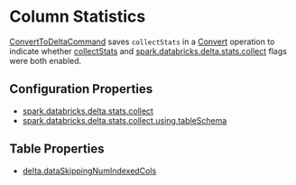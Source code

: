 # Column Statistics

[ConvertToDeltaCommand](../commands/convert/ConvertToDeltaCommand.md) saves `collectStats` in a [Convert](../Operation.md#Convert) operation to indicate whether [collectStats](../commands/convert/ConvertToDeltaCommand.md#collectStats) and [spark.databricks.delta.stats.collect](../configuration-properties/index.md#spark.databricks.delta.stats.collect) flags were both enabled.

## Configuration Properties

* [spark.databricks.delta.stats.collect](../configuration-properties/index.md#spark.databricks.delta.stats.collect)
* [spark.databricks.delta.stats.collect.using.tableSchema](../configuration-properties/index.md#spark.databricks.delta.stats.collect.using.tableSchema)

## Table Properties

* [delta.dataSkippingNumIndexedCols](../DeltaConfigs.md#dataSkippingNumIndexedCols)
